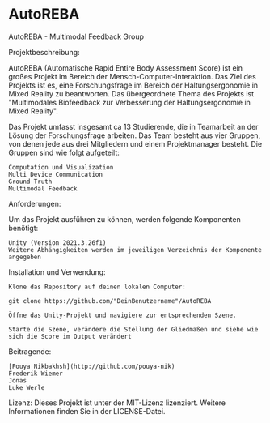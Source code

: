 # AutoREBA

AutoREBA - Multimodal Feedback Group

Projektbeschreibung:

AutoREBA (Automatische Rapid Entire Body Assessment Score) ist ein großes Projekt im Bereich der Mensch-Computer-Interaktion. Das Ziel des Projekts ist es, eine Forschungsfrage im Bereich der Haltungsergonomie in Mixed Reality zu beantworten. Das übergeordnete Thema des Projekts ist "Multimodales Biofeedback zur Verbesserung der Haltungsergonomie in Mixed Reality".

Das Projekt umfasst insgesamt ca 13 Studierende, die in Teamarbeit an der Lösung der Forschungsfrage arbeiten. Das Team besteht aus vier Gruppen, von denen jede aus drei Mitgliedern und einem Projektmanager besteht. Die Gruppen sind wie folgt aufgeteilt:

    Computation und Visualization
    Multi Device Communication
    Ground Truth
    Multimodal Feedback

Anforderungen:

Um das Projekt ausführen zu können, werden folgende Komponenten benötigt:

    Unity (Version 2021.3.26f1)
    Weitere Abhängigkeiten werden im jeweiligen Verzeichnis der Komponente angegeben

Installation und Verwendung:

    Klone das Repository auf deinen lokalen Computer:

    git clone https://github.com/"DeinBenutzername"/AutoREBA

    Öffne das Unity-Projekt und navigiere zur entsprechenden Szene.

    Starte die Szene, verändere die Stellung der Gliedmaßen und siehe wie sich die Score im Output verändert

Beitragende:

    [Pouya Nikbakhsh](http://github.com/pouya-nik)
    Frederik Wiemer
    Jonas
    Luke Werle

Lizenz:
Dieses Projekt ist unter der MIT-Lizenz lizenziert. Weitere Informationen finden Sie in der LICENSE-Datei.
